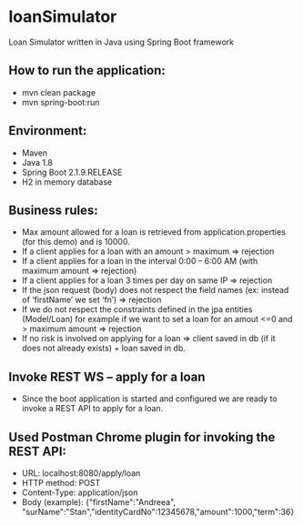 # loanSimulator
Loan Simulator written in Java using Spring Boot framework

## How to run the application:
- mvn clean package
- mvn spring-boot:run


## Environment:
-	Maven
-	Java 1.8
-	Spring Boot 2.1.9.RELEASE
- H2 in memory database


## Business rules:
-	Max amount allowed for a loan is retrieved from application.properties (for this demo) and is 10000.
-	If a client applies for a loan with an amount > maximum => rejection
-	If a client applies for a loan in the interval 0:00 – 6:00 AM (with maximum amount => rejection)
-	If a client applies for a loan 3 times per day on same IP => rejection
-	If the json request (body) does not respect the field names (ex: instead of ‘firstName’ we set ‘fn’) => rejection
-	If we do not respect the constraints defined in the jpa entities (Model/Loan) for example if we want to set a loan for an amout <=0 and > maximum amount => rejection
-	If no risk is involved on applying for a loan => client saved in db (if it does not already exists) + loan saved in db.


## Invoke REST WS – apply for a loan
- Since the boot application is started and configured we are ready to invoke a REST API to apply for a loan.


## Used Postman Chrome plugin for invoking the REST API:

- URL: localhost:8080/apply/loan
- HTTP method: POST
- Content-Type: application/json
- Body (example): {"firstName":"Andreea", "surName":"Stan","identityCardNo":12345678,"amount":1000,"term":36}
